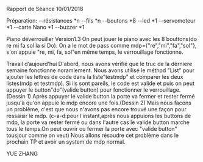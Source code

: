 

Rapport de Séance 10/01/2018

Préparation: --résistances *n --fils *n --boutons *8 --led *1 --servomoteur *1 --carte Nano *1 --buzzer *1

Piano déverrouiller Version1.3
On peut jouer le piano avec les 8 bouttons(do re mi fa sol la si Do). 
On a le mot de pass comme mdp={"re","mi","fa","sol"}, s'on appuie "re, mi, fa, sol"en même temps, le verrouillage fonctionne.

Travail d’aujourd’hui 
D'abord, nous avons vérifié que le truc de la dèrniere semaine fonctionne noramlement. 
Nous avons utilisé le méthod "List" pour ajouter les lettres de code dans la liste"testmdp" et comparer les deux listes(mdp et testmdp).
Si ils sont pareils, le code est valide et puis on peut appuyer le button"do"(valide button) pour fonctionner le verrouillage.
(Dessin 1)
Après appuyer le valide button la porte va fermer et rester fermé jusqu'à qu'on appuie le mdp encore une fois.(Dessin 2)
Mais nous facons un problème, c'est que nous n'avons pas encore trouvé une façon pour ressaisir le mdp.
(c-a-d:pour l'instant,après nous appuions les buttons de mdp, la porte va rester fermé ou dans l'autre cas le valide button marche tous le temps.On peut ouvrir ou fermer la porte avec "valide button" tousjour comme on veut)
Nous allons résoudre cet problème dans le prochain TP et avoir un system de mdp normal.

YUE ZHANG
